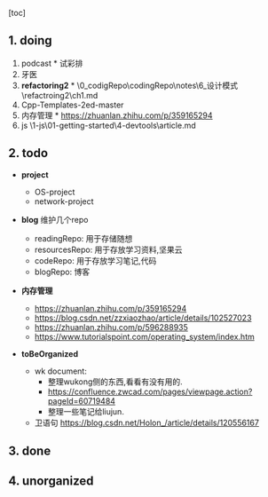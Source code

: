 [toc]
## 1. doing
  1. podcast
    * 试彩排
  2. 牙医
  3. **refactoring2** 
    * \0_codigRepo\codingRepo\notes\6_设计模式\refactroing2\ch1.md
  4. Cpp-Templates-2ed-master
  5. 内存管理
    * https://zhuanlan.zhihu.com/p/359165294
  6. js
    \1-js\01-getting-started\4-devtools\article.md 
  
##  2. todo
  * **project**
    * OS-project
    * network-project

  * **blog**
      维护几个repo
      * readingRepo: 用于存储随想
      * resourcesRepo: 用于存放学习资料,坚果云
      * codeRepo: 用于存放学习笔记,代码
      * blogRepo: 博客

  * **内存管理**
    * https://zhuanlan.zhihu.com/p/359165294
    * https://blog.csdn.net/zzxiaozhao/article/details/102527023
    * https://zhuanlan.zhihu.com/p/596288935
    * https://www.tutorialspoint.com/operating_system/index.htm

  * **toBeOrganized**
    * wk document:
      * 整理wukong侧的东西,看看有没有用的. 
      * https://confluence.zwcad.com/pages/viewpage.action?pageId=60719484
      * 整理一些笔记给liujun.
    * 卫语句
        https://blog.csdn.net/Holon_/article/details/120556167

## 3. done

## 4. unorganized



